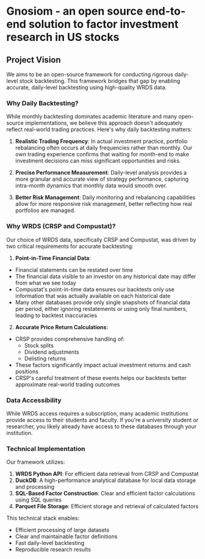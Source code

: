 # Gnosiom - an open source end-to-end solution to factor investment research in US stocks

## Project Vision

We aims to be an open-source framework for conducting rigorous daily-level stock backtesting. This framework bridges that gap by enabling accurate, daily-level backtesting using high-quality WRDS data.

### Why Daily Backtesting?

While monthly backtesting dominates academic literature and many open-source implementations, we believe this approach doesn't adequately reflect real-world trading practices. Here's why daily backtesting matters:

1. **Realistic Trading Frequency**: In actual investment practice, portfolio rebalancing often occurs at daily frequencies rather than monthly. Our own trading experience confirms that waiting for month-end to make investment decisions can miss significant opportunities and risks.

2. **Precise Performance Measurement**: Daily-level analysis provides a more granular and accurate view of strategy performance, capturing intra-month dynamics that monthly data would smooth over.

3. **Better Risk Management**: Daily monitoring and rebalancing capabilities allow for more responsive risk management, better reflecting how real portfolios are managed.

### Why WRDS (CRSP and Compustat)?

Our choice of WRDS data, specifically CRSP and Compustat, was driven by two critical requirements for accurate backtesting:

1. **Point-in-Time Financial Data**: 
  - Financial statements can be restated over time
  - The financial data visible to an investor on any historical date may differ from what we see today
  - Compustat's point-in-time data ensures our backtests only use information that was actually available on each historical date
  - Many other databases provide only single snapshots of financial data per period, either ignoring restatements or using only final numbers, leading to backtest inaccuracies

2. **Accurate Price Return Calculations**:
  - CRSP provides comprehensive handling of:
    - Stock splits
    - Dividend adjustments
    - Delisting returns
  - These factors significantly impact actual investment returns and cash positions
  - CRSP's careful treatment of these events helps our backtests better approximate real-world trading outcomes

### Data Accessibility

While WRDS access requires a subscription, many academic institutions provide access to their students and faculty. If you're a university student or researcher, you likely already have access to these databases through your institution.

### Technical Implementation

Our framework utilizes:
1. **WRDS Python API**: For efficient data retrieval from CRSP and Compustat
2. **DuckDB**: A high-performance analytical database for local data storage and processing
3. **SQL-Based Factor Construction**: Clear and efficient factor calculations using SQL queries
4. **Parquet File Storage**: Efficient storage and retrieval of calculated factors

This technical stack enables:
- Efficient processing of large datasets
- Clear and maintainable factor definitions
- Fast daily-level backtesting
- Reproducible research results

